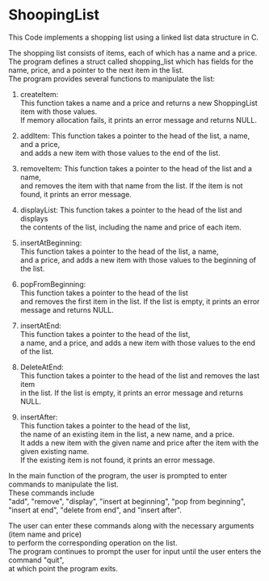 # ShoopingList

This Code  implements a shopping list using a linked list data structure in C.  

The shopping list consists of items, each of which has a name and a price.  
The program defines a struct called shopping_list which has fields for the name, price, and a pointer to the next item in the list.  
The program provides several functions to manipulate the list:

1. createItem:  
This function takes a name and a price and returns a new ShoppingList item with those values.  
If memory allocation fails, it prints an error message and returns NULL.

2. addItem:
This function takes a pointer to the head of the list, a name, and a price,  
and adds a new item with those values to the end of the list.

3. removeItem:
This function takes a pointer to the head of the list and a name,  
and removes the item with that name from the list. If the item is not found, it prints an error message.

4. displayList:
This function takes a pointer to the head of the list and displays  
the contents of the list, including the name and price of each item.

5. insertAtBeginning:  
This function takes a pointer to the head of the list, a name,  
and a price, and adds a new item with those values to the beginning of the list.

6. popFromBeginning:  
This function takes a pointer to the head of the list  
and removes the first item in the list. If the list is empty, it prints an error message and returns NULL.

7. insertAtEnd:  
This function takes a pointer to the head of the list,  
a name, and a price, and adds a new item with those values to the end of the list.

8. DeleteAtEnd:  
This function takes a pointer to the head of the list and removes the last item  
in the list. If the list is empty, it prints an error message and returns NULL.

9. insertAfter:  
This function takes a pointer to the head of the list,  
the name of an existing item in the list, a new name, and a price.  
It adds a new item with the given name and price after the item with the given existing name.  
If the existing item is not found, it prints an error message.  


In the main function of the program, the user is prompted to enter commands to manipulate the list.  
These commands include  
"add", "remove", "display", "insert at beginning", "pop from beginning",  
"insert at end", "delete from end", and "insert after".   

The user can enter these commands along with the necessary arguments (item name and price)  
to perform the corresponding operation on the list.  
The program continues to prompt the user for input until the user enters the command "quit",   
at which point the program exits.  
